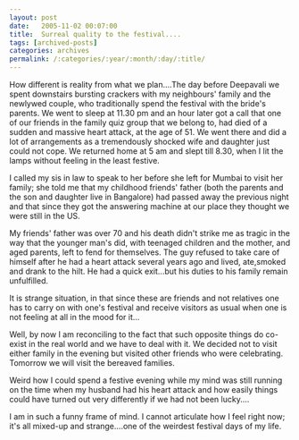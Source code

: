 ```yaml
---
layout: post
date:	2005-11-02 00:07:00
title:  Surreal quality to the festival....
tags: [archived-posts]
categories: archives
permalink: /:categories/:year/:month/:day/:title/
---
```

How different is reality from what we plan....The day before Deepavali we spent downstairs bursting crackers with my neighbours' family and the newlywed couple, who traditionally spend the festival with the bride's parents. We went to sleep at 11.30 pm and an hour later got a call that one of our friends in the family quiz group  that we belong to, had died of a sudden and massive heart attack, at the age of 51. We went there and did a lot of arrangements as a tremendously shocked wife and daughter just could not cope. We returned home at 5 am and slept till 8.30, when I lit the lamps without feeling in the least festive. 
 
I called my sis in law  to speak to her before she left for Mumbai to visit her family; she told me that my childhood friends' father  (both the parents and the son and daughter live in Bangalore) had passed away the previous night and that since they  got the answering machine at our place they thought we were still in the US.

My friends' father was over 70 and his death didn't strike me as tragic in the way that the younger man's did, with teenaged children and the mother, and aged parents, left to fend for themselves. The guy refused to take care of himself after he had a heart attack several years ago and lived, ate,smoked and drank to the hilt. He had a quick exit...but his duties to his family remain unfulfilled.
 
It is strange situation, in  that since these are friends and not relatives one has to carry on with one's festival and receive visitors as usual when one is not feeling at all in the mood for it...
 
Well, by now I am reconciling to the fact that such opposite things do co-exist in the real world and we have to deal with it. We decided not to visit either family in the evening but visited other friends who were celebrating. Tomorrow we will visit the bereaved families.
 
Weird how I could spend a festive evening while my mind was still running on the time when  my husband  had his heart attack and how easily things could have turned out very differently if we had not been lucky....

I am in such a funny frame of mind. I cannot articulate how I feel right now; it's all mixed-up and strange....one of the weirdest festival days of my life.
